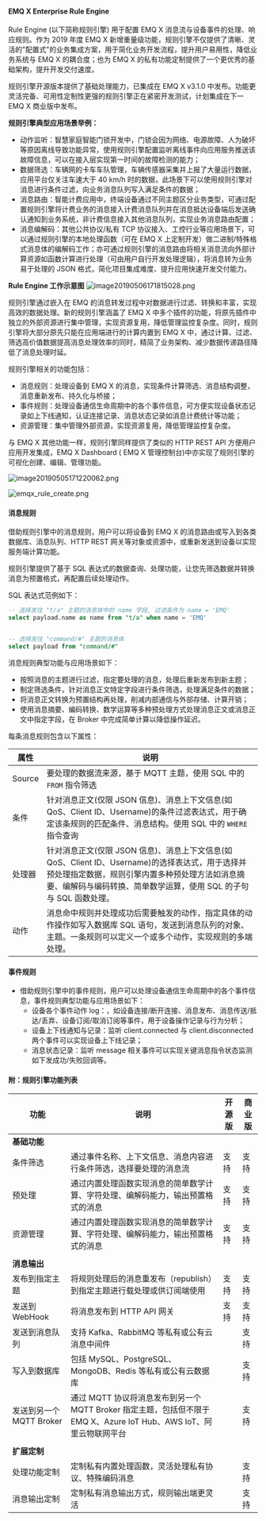 


#### EMQ X Enterprise Rule Engine

Rule Engine (以下简称规则引擎) 用于配置 EMQ X 消息流与设备事件的处理、响应规则。作为 2019 年度 EMQ X 新增重量级功能，规则引擎不仅提供了清晰、灵活的"配置式"的业务集成方案，用于简化业务开发流程，提升用户易用性，降低业务系统与 EMQ X 的耦合度；也为 EMQ X 的私有功能定制提供了一个更优秀的基础架构，提升开发交付速度。



规则引擎开源版本提供了基础处理能力，已集成在 EMQ X v3.1.0 中发布。功能更灵活完备、可用性定制性更强的规则引擎正在紧密开发测试，计划集成在下一 EMQ X 商业版中发布。

**规则引擎典型应用场景举例：**

- 动作监听：智慧家庭智能门锁开发中，门锁会因为网络、电源故障、人为破坏等原因离线导致功能异常，使用规则引擎配置监听离线事件向应用服务推送该故障信息，可以在接入层实现第一时间的故障检测的能力；
- 数据筛选：车辆网的卡车车队管理，车辆传感器采集并上报了大量运行数据，应用平台仅关注车速大于 40 km/h 时的数据，此场景下可以使用规则引擎对消息进行条件过滤，向业务消息队列写入满足条件的数据；
- 消息路由：智能计费应用中，终端设备通过不同主题区分业务类型，可通过配置规则引擎将计费业务的消息接入计费消息队列并在消息抵达设备端后发送确认通知到业务系统，非计费信息接入其他消息队列，实现业务消息路由配置；
- 消息编解码：其他公共协议/私有 TCP 协议接入、工控行业等应用场景下，可以通过规则引擎的本地处理函数（可在 EMQ X 上定制开发）做二进制/特殊格式消息体的编解码工作；亦可通过规则引擎的消息路由将相关消息流向外部计算资源如函数计算进行处理（可由用户自行开发处理逻辑），将消息转为业务易于处理的 JSON 格式，简化项目集成难度、提升应用快速开发交付能力。



**Rule Engine 工作示意图**
![image20190506171815028.png](https://static.emqx.net/images/8730c95cadbabd30feedf3ee6b9f2118.png)



规则引擎通过嵌入在 EMQ 的消息转发过程中对数据进行过滤、转换和丰富，实现高效的数据处理。新的规则引擎涵盖了 EMQ X 中多个插件的功能，将原先插件中独立的外部资源进行集中管理，实现资源复用，降低管理监控复杂度。同时，规则引擎将大部分原先只能在应用端进行的计算内置到 EMQ X 中，通过计算、过滤、筛选高价值数据提高消息处理效率的同时，精简了业务架构、减少数据传递路径降低了消息处理时延。

规则引擎相关的功能包括：

- 消息规则：处理设备到 EMQ X 的消息，实现条件计算筛选、消息结构调整，消息重新发布、持久化与桥接；
- 事件规则：处理设备通信生命周期中的各个事件信息，可方便实现设备状态记录如上下线通知，认证连接记录、消息状态记录如消息计费统计等功能；
- 资源管理：集中管理外部资源，实现资源复用，降低管理监控复杂度。

与 EMQ X 其他功能一样，规则引擎同样提供了类似的 HTTP REST API 方便用户应用开发集成，EMQ X Dashboard ( EMQ X 管理控制台)中亦实现了规则引擎的可视化创建、编辑、管理功能。

![image20190505171220062.png](https://static.emqx.net/images/5ea52c44ccf3cb197ddfde54b12e1e4f.png)

![emqx_rule_create.png](https://static.emqx.net/images/5b9515a9f0bc618d39b94a4104166cc4.png)




#### 消息规则

借助规则引擎中的消息规则，用户可以将设备到 EMQ X 的消息路由或写入到各类数据库、消息队列、HTTP REST 网关等对象或资源中，或重新发送到设备以实现服务端计算功能。

规则引擎提供了基于 SQL 表达式的数据查询、处理功能，让您先筛选数据并转换消息为预置格式，再配置后续处理动作。



SQL 表达式范例如下：

```sql
-- 选择发往 "t/a" 主题的消息体中的 name 字段, 过滤条件为 name = 'EMQ'
select payload.name as name from "t/a" when name = 'EMQ'


-- 选择发往 "command/#" 主题的消息体
select payload from "command/#"
```



消息规则典型功能与应用场景如下：

- 按照消息的主题进行过滤，指定要处理的消息，处理后重新发布到新主题；
- 制定筛选条件，针对消息正文特定字段进行条件筛选，处理满足条件的数据；
- 将消息正文转换为预置结构再处理，削减内部通信与外部存储、计算开销；
- 使用消息摘要、编码转换、数学运算等多种预处理方式处理消息正文或消息正文中指定字段，在 Broker 中完成简单计算以降低操作延迟。

每条消息规则包含以下属性：

| 属性   | 说明                                                         |
| ------ | ------------------------------------------------------------ |
| Source | 要处理的数据流来源，基于 MQTT 主题，使用 SQL 中的 `FROM` 指令筛选 |
| 条件   | 针对消息正文(仅限 JSON 信息)、消息上下文信息(如 QoS、Client ID、Username)的条件过滤表达式，用于确定该条规则的匹配条件、消息结构。使用 SQL 中的 `WHERE` 指令查询 |
| 处理器 | 针对消息正文(仅限 JSON 信息)、消息上下文信息(如 QoS、Client ID、Username)的选择表达式，用于选择并预处理指定数据，规则引擎内置多种预处理方法如消息摘要、编解码与编码转换、简单数学运算，使用 SQL 的子句与 SQL 函数处理。 |
| 动作   | 消息命中规则并处理成功后需要触发的动作，指定具体的动作操作如写入数据库 SQL 语句，发送到消息队列的对象、主题。一条规则可以定义一个或多个动作，实现规则的多端处理。 |



#### 事件规则

- 借助规则引擎中的事件规则，用户可以处理设备通信生命周期中的各个事件信息，事件规则典型功能与应用场景如下：
  - 设备各个事件动作 log：，如设备连接/断开连接、消息发布、消息传送/抵达/丢弃、设备订阅/取消订阅等事件，用于设备操作记录与行为分析；
  - 设备上下线通知与记录：监听 client.connected 与 client.disconnected 两个事件可以实现设备上下线记录；
  - 消息状态记录：监听 message 相关事件可以实现关键消息指令状态监测如下发成功/失败回调等。





#### 附：规则引擎功能列表



| 功能                     | 说明                                                         | 开源版 | 商业版 |
| ------------------------ | ------------------------------------------------------------ | ------ | ------ |
| **基础功能**             |                                                              |        |        |
| 条件筛选                 | 通过事件名称、上下文信息、消息内容进行条件筛选，选择要处理的消息流 | 支持   | 支持   |
| 预处理                   | 通过内置处理函数实现消息的简单数学计算、字符处理、编解码能力，输出预置格式的消息 | 支持   | 支持   |
| 资源管理                 | 通过内置处理函数实现消息的简单数学计算、字符处理、编解码能力，输出预置格式的消息 | 支持   | 支持   |
|                          |                                                              |        |        |
| **消息输出**             |                                                              |        |        |
| 发布到指定主题           | 将规则处理后的消息重发布（republish）到指定主题进行载处理或供订阅端使用 | 支持   | 支持   |
| 发送到 WebHook           | 将消息发布到 HTTP API 网关                                   | 支持   | 支持   |
| 发送到消息队列           | 支持 Kafka、RabbitMQ 等私有或公有云消息中间件                |        | 支持   |
| 写入到数据库             | 包括 MySQL、PostgreSQL、MongoDB、Redis 等私有或公有云数据库  |        | 支持   |
| 发送到另一个 MQTT Broker | 通过 MQTT 协议将消息发布到另一个 MQTT Broker 指定主题，包括但不限于 EMQ X、Azure IoT Hub、AWS IoT、阿里云物联网平台 |        | 支持   |
|                          |                                                              |        |        |
| **扩展定制**             |                                                              |        |        |
| 处理功能定制             | 定制私有内置处理函数，灵活处理私有协议、特殊编码消息         |        | 支持   |
| 消息输出定制             | 定制私有消息输出方式，规则输出端更灵活                       |        | 支持   |


